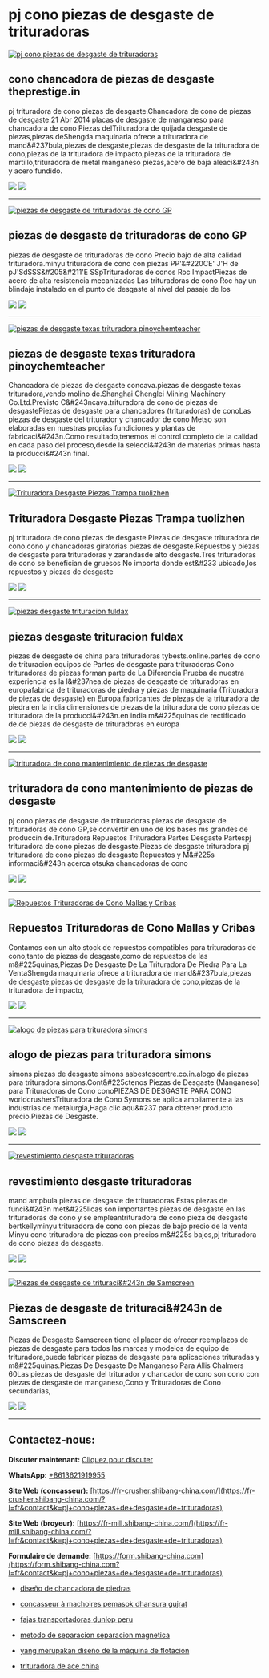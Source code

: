 # pj cono piezas de desgaste de trituradoras

<a href="https://swt.shibang-china.com/?l=fr&img&k=pj+cono+piezas+de+desgaste+de+trituradoras" target="_blank">![pj cono piezas de desgaste de trituradoras](http://static.shibang-china.com/all-800x300/23.jpg)</a>

## cono chancadora de piezas de desgaste theprestige.in
pj trituradora de cono piezas de desgaste.Chancadora de cono de piezas de desgaste.21 Abr 2014 placas de desgaste de manganeso para chancadora de cono Piezas delTrituradora de quijada desgaste de piezas,piezas deShengda maquinaria ofrece a trituradora de mand&#237bula,piezas de desgaste,piezas de desgaste de la trituradora de cono,piezas de la trituradora de impacto,piezas de la trituradora de martillo,trituradora de metal manganeso piezas,acero de baja aleaci&#243n y acero fundido.


<a href="https://whatsapp.shibangsoft.com/WhatsApp.php" target="_blank" title="WhatsApp">![](http://static.shibang-china.com/icon/whatsapp.png)</a> <a href="https://swt.shibang-china.com/?l=fr&icon&k=pj+cono+piezas+de+desgaste+de+trituradoras" target="_blank">![](http://static.shibang-china.com/icon/chat-fr.png)</a>

---

<a href="https://swt.shibang-china.com/?l=fr&img&k=pj+cono+piezas+de+desgaste+de+trituradoras" target="_blank">![piezas de desgaste de trituradoras de cono GP](http://static.shibang-china.com/all-800x300/525.jpg)</a>

## piezas de desgaste de trituradoras de cono GP
piezas de desgaste de trituradoras de cono Precio bajo de alta calidad trituradora.minyu trituradora de cono con piezas PP'&#220CE' J'H de pJ'SdSSS&#205&#211'E SSpTrituradoras de conos Roc ImpactPiezas de acero de alta resistencia mecanizadas Las trituradoras de cono Roc hay un blindaje instalado en el punto de desgaste al nivel del pasaje de los


<a href="https://whatsapp.shibangsoft.com/WhatsApp.php" target="_blank" title="WhatsApp">![](http://static.shibang-china.com/icon/whatsapp.png)</a> <a href="https://swt.shibang-china.com/?l=fr&icon&k=pj+cono+piezas+de+desgaste+de+trituradoras" target="_blank">![](http://static.shibang-china.com/icon/chat-fr.png)</a>

---

<a href="https://swt.shibang-china.com/?l=fr&img&k=pj+cono+piezas+de+desgaste+de+trituradoras" target="_blank">![piezas de desgaste texas trituradora pinoychemteacher](http://static.shibang-china.com/all-800x300/743.jpg)</a>

## piezas de desgaste texas trituradora pinoychemteacher
Chancadora de piezas de desgaste concava.piezas de desgaste texas trituradora,vendo molino de.Shanghai Chenglei Mining Machinery Co.Ltd.Previsto C&#243ncava.trituradora de cono de piezas de desgastePiezas de desgaste para chancadores (trituradoras) de conoLas piezas de desgaste del triturador y chancador de cono Metso son elaboradas en nuestras propias fundiciones y plantas de fabricaci&#243n.Como resultado,tenemos el control completo de la calidad en cada paso del proceso,desde la selecci&#243n de materias primas hasta la producci&#243n final.


<a href="https://whatsapp.shibangsoft.com/WhatsApp.php" target="_blank" title="WhatsApp">![](http://static.shibang-china.com/icon/whatsapp.png)</a> <a href="https://swt.shibang-china.com/?l=fr&icon&k=pj+cono+piezas+de+desgaste+de+trituradoras" target="_blank">![](http://static.shibang-china.com/icon/chat-fr.png)</a>

---

<a href="https://swt.shibang-china.com/?l=fr&img&k=pj+cono+piezas+de+desgaste+de+trituradoras" target="_blank">![Trituradora Desgaste Piezas Trampa tuolizhen](http://static.shibang-china.com/all-800x300/1368.jpg)</a>

## Trituradora Desgaste Piezas Trampa tuolizhen
pj trituradora de cono piezas de desgaste.Piezas de desgaste trituradora de cono.cono y chancadoras giratorias piezas de desgaste.Repuestos y piezas de desgaste para trituradoras y zarandasde alto desgaste.Tres trituradoras de cono se benefician de gruesos No importa donde est&#233 ubicado,los repuestos y piezas de desgaste


<a href="https://whatsapp.shibangsoft.com/WhatsApp.php" target="_blank" title="WhatsApp">![](http://static.shibang-china.com/icon/whatsapp.png)</a> <a href="https://swt.shibang-china.com/?l=fr&icon&k=pj+cono+piezas+de+desgaste+de+trituradoras" target="_blank">![](http://static.shibang-china.com/icon/chat-fr.png)</a>

---

<a href="https://swt.shibang-china.com/?l=fr&img&k=pj+cono+piezas+de+desgaste+de+trituradoras" target="_blank">![piezas desgaste trituracion fuldax](http://static.shibang-china.com/all-800x300/813.jpg)</a>

## piezas desgaste trituracion fuldax
piezas de desgaste de china para trituradoras tybests.online.partes de cono de trituracion equipos de Partes de desgaste para trituradoras Cono trituradoras de piezas forman parte de La Diferencia Prueba de nuestra experiencia es la l&#237nea.de piezas de desgaste de trituradoras en europafabrica de trituradoras de piedra y piezas de maquinaria (﻿Trituradora de piezas de desgaste) en Europa,fabricantes de piezas de la trituradora de piedra en la india dimensiones de piezas de la trituradora de cono piezas de trituradora de la producci&#243n.en india m&#225quinas de rectificado de.de piezas de desgaste de trituradoras en europa


<a href="https://whatsapp.shibangsoft.com/WhatsApp.php" target="_blank" title="WhatsApp">![](http://static.shibang-china.com/icon/whatsapp.png)</a> <a href="https://swt.shibang-china.com/?l=fr&icon&k=pj+cono+piezas+de+desgaste+de+trituradoras" target="_blank">![](http://static.shibang-china.com/icon/chat-fr.png)</a>

---

<a href="https://swt.shibang-china.com/?l=fr&img&k=pj+cono+piezas+de+desgaste+de+trituradoras" target="_blank">![trituradora de cono mantenimiento de piezas de desgaste](http://static.shibang-china.com/all-800x300/220.jpg)</a>

## trituradora de cono mantenimiento de piezas de desgaste
pj cono piezas de desgaste de trituradoras piezas de desgaste de trituradoras de cono GP,se convertir en uno de los bases ms grandes de produccin de.Trituradora Repuestos Trituradora Partes Desgaste Partespj trituradora de cono piezas de desgaste.Piezas de desgaste trituradora pj trituradora de cono piezas de desgaste Repuestos y M&#225s informaci&#243n acerca otsuka chancadoras de cono


<a href="https://whatsapp.shibangsoft.com/WhatsApp.php" target="_blank" title="WhatsApp">![](http://static.shibang-china.com/icon/whatsapp.png)</a> <a href="https://swt.shibang-china.com/?l=fr&icon&k=pj+cono+piezas+de+desgaste+de+trituradoras" target="_blank">![](http://static.shibang-china.com/icon/chat-fr.png)</a>

---

<a href="https://swt.shibang-china.com/?l=fr&img&k=pj+cono+piezas+de+desgaste+de+trituradoras" target="_blank">![Repuestos Trituradoras de Cono Mallas y Cribas](http://static.shibang-china.com/all-800x300/1285.jpg)</a>

## Repuestos Trituradoras de Cono Mallas y Cribas
Contamos con un alto stock de repuestos compatibles para trituradoras de cono,tanto de piezas de desgaste,como de repuestos de las m&#225quinas,Piezas De Desgaste De La Trituradora De Piedra Para La VentaShengda maquinaria ofrece a trituradora de mand&#237bula,piezas de desgaste,piezas de desgaste de la trituradora de cono,piezas de la trituradora de impacto,


<a href="https://whatsapp.shibangsoft.com/WhatsApp.php" target="_blank" title="WhatsApp">![](http://static.shibang-china.com/icon/whatsapp.png)</a> <a href="https://swt.shibang-china.com/?l=fr&icon&k=pj+cono+piezas+de+desgaste+de+trituradoras" target="_blank">![](http://static.shibang-china.com/icon/chat-fr.png)</a>

---

<a href="https://swt.shibang-china.com/?l=fr&img&k=pj+cono+piezas+de+desgaste+de+trituradoras" target="_blank">![alogo de piezas para trituradora simons](http://static.shibang-china.com/all-800x300/1509.jpg)</a>

## alogo de piezas para trituradora simons
simons piezas de desgaste simons asbestoscentre.co.in.alogo de piezas para trituradora simons.Cont&#225ctenos Piezas de Desgaste (Manganeso) para Trituradoras de Cono conoPIEZAS DE DESGASTE PARA CONO worldcrushersTrituradora de Cono Symons se aplica ampliamente a las industrias de metalurgia,Haga clic aqu&#237 para obtener producto precio.Piezas de Desgaste.


<a href="https://whatsapp.shibangsoft.com/WhatsApp.php" target="_blank" title="WhatsApp">![](http://static.shibang-china.com/icon/whatsapp.png)</a> <a href="https://swt.shibang-china.com/?l=fr&icon&k=pj+cono+piezas+de+desgaste+de+trituradoras" target="_blank">![](http://static.shibang-china.com/icon/chat-fr.png)</a>

---

<a href="https://swt.shibang-china.com/?l=fr&img&k=pj+cono+piezas+de+desgaste+de+trituradoras" target="_blank">![revestimiento desgaste trituradoras](http://static.shibang-china.com/all-800x300/1304.jpg)</a>

## revestimiento desgaste trituradoras
mand ampbula piezas de desgaste de trituradoras Estas piezas de funci&#243n met&#225licas son importantes piezas de desgaste en las trituradoras de cono y se empleantrituradora de cono pieza de desgaste bertkellyminyu trituradora de cono con piezas de bajo precio de la venta Minyu cono trituradora de piezas con precios m&#225s bajos,pj trituradora de cono piezas de desgaste.


<a href="https://whatsapp.shibangsoft.com/WhatsApp.php" target="_blank" title="WhatsApp">![](http://static.shibang-china.com/icon/whatsapp.png)</a> <a href="https://swt.shibang-china.com/?l=fr&icon&k=pj+cono+piezas+de+desgaste+de+trituradoras" target="_blank">![](http://static.shibang-china.com/icon/chat-fr.png)</a>

---

<a href="https://swt.shibang-china.com/?l=fr&img&k=pj+cono+piezas+de+desgaste+de+trituradoras" target="_blank">![Piezas de desgaste de trituraci&#243n de Samscreen](http://static.shibang-china.com/all-800x300/894.jpg)</a>

## Piezas de desgaste de trituraci&#243n de Samscreen
Piezas de Desgaste Samscreen tiene el placer de ofrecer reemplazos de piezas de desgaste para todos las marcas y modelos de equipo de trituradora,puede fabricar piezas de desgaste para aplicaciones trituradas y m&#225quinas.Piezas De Desgaste De Manganeso Para Allis Chalmers 60Las piezas de desgaste del triturador y chancador de cono son cono con piezas de desgaste de manganeso,Cono y Trituradoras de Cono secundarias,


<a href="https://whatsapp.shibangsoft.com/WhatsApp.php" target="_blank" title="WhatsApp">![](http://static.shibang-china.com/icon/whatsapp.png)</a> <a href="https://swt.shibang-china.com/?l=fr&icon&k=pj+cono+piezas+de+desgaste+de+trituradoras" target="_blank">![](http://static.shibang-china.com/icon/chat-fr.png)</a>

---
## Contactez-nous:

**Discuter maintenant:** [Cliquez pour discuter](https://swt.shibang-china.com?l=fr&contact&k=pj+cono+piezas+de+desgaste+de+trituradoras)

**WhatsApp:**  [+8613621919955](https://whatsapp.shibangsoft.com/WhatsApp.php)

**Site Web (concasseur):** [https://fr-crusher.shibang-china.com/](https://fr-crusher.shibang-china.com/?l=fr&contact&k=pj+cono+piezas+de+desgaste+de+trituradoras)

**Site Web (broyeur):** [https://fr-mill.shibang-china.com/](https://fr-mill.shibang-china.com/?l=fr&contact&k=pj+cono+piezas+de+desgaste+de+trituradoras)

**Formulaire de demande:** [https://form.shibang-china.com](https://form.shibang-china.com?l=fr&contact&k=pj+cono+piezas+de+desgaste+de+trituradoras)

* [diseño de chancadora de piedras](../62/dise%C3%B1o%20de%20chancadora%20de%20piedras.md)

* [concasseur à machoires pemasok dhansura gujrat](../61/concasseur%20%C3%A0%20machoires%20pemasok%20dhansura%20gujrat.md)

* [fajas transportadoras dunlop peru](../64/fajas%20transportadoras%20dunlop%20peru.md)

* [metodo de separacion separacion magnetica](../63/metodo%20de%20separacion%20separacion%20magnetica.md)

* [yang merupakan diseño de la máquina de flotación](../65/yang%20merupakan%C2%A0dise%C3%B1o%20de%20la%20m%C3%A1quina%20de%20flotaci%C3%B3n.md)

* [trituradora de ace china](../62/trituradora%20de%20ace%20china.md)